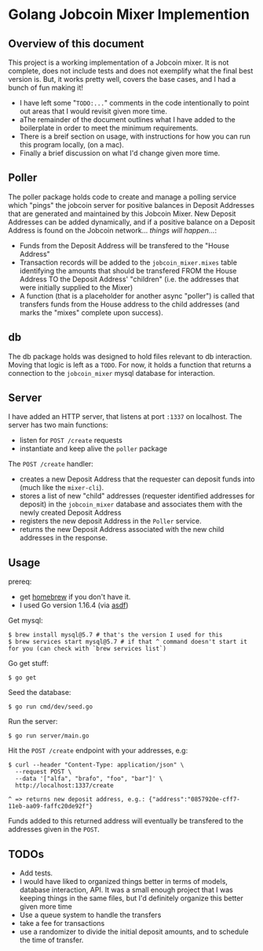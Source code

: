 # Golang Jobcoin Mixer Implemention

## Overview of this document
This project is a working implementation of a Jobcoin mixer. It is not complete, does not include tests and does not exemplify what the final best version is. But, it works pretty well, covers the base cases, and I had a bunch of fun making it!

- I have left some "`TODO:...`" comments in the code intentionally to point out areas that I would revisit given more time.
- aThe remainder of the document outlines what I have added to the boilerplate in order to meet the minimum requirements.
- There is a breif section on usage, with instructions for how you can run this program locally, (on a mac).
- Finally a brief discussion on what I'd change given more time.

## Poller
The poller package holds code to create and manage a polling service which "pings" the jobcoin server for positive balances in Deposit Addresses that are generated and maintained by this Jobcoin Mixer. New Deposit Addresses can be added dynamically, and if a positive balance on a Deposit Address is found on the Jobcoin network... _things will happen..._:

- Funds from the Deposit Address will be transfered to the "House Address"
- Transaction records will be added to the `jobcoin_mixer.mixes` table identifying the amounts that should be transfered FROM the House Address TO the Deposit Address' "children" (i.e. the addresses that were initially supplied to the Mixer)
- A function (that is a placeholder for another async "poller") is called that transfers funds from the House address to the child addresses (and marks the "mixes" complete upon success).
## db
The db package holds was designed to hold files relevant to db interaction. Moving that logic is left as a `TODO`. For now, it holds a function that returns a connection to the `jobcoin_mixer` mysql database for interaction.
## Server
I have added an HTTP server, that listens at port `:1337` on localhost. The server has two main functions:
- listen for `POST /create` requests
- instantiate and keep alive the `poller` package

The `POST /create` handler:
- creates a new Deposit Address that the requester can deposit funds into (much like the `mixer-cli`).
- stores a list of new "child" addresses (requester identified addresses for deposit) in the `jobcoin_mixer` database and associates them with the newly created Deposit Address
- registers the new deposit Address in the `Poller` service.
- returns the new Deposit Address associated with the new child addresses in the response.

## Usage
prereq:
- get [homebrew](https://brew.sh/) if you don't have it.
- I used Go version 1.16.4 (via [asdf](https://asdf-vm.com/#/))

Get mysql:
```
$ brew install mysql@5.7 # that's the version I used for this
$ brew services start mysql@5.7 # if that ^ command doesn't start it for you (can check with `brew services list`)
```
Go get stuff:
```
$ go get
```

Seed the database:
```
$ go run cmd/dev/seed.go
```

Run the server:
```
$ go run server/main.go
```

Hit the `POST /create` endpoint with your addresses, e.g:
```
$ curl --header "Content-Type: application/json" \
  --request POST \
  --data '["alfa", "brafo", "foo", "bar"]' \
  http://localhost:1337/create

^ => returns new deposit address, e.g.: {"address":"0857920e-cff7-11eb-aa09-faffc20de92f"}
```
Funds added to this returned address will eventually be transfered to the addresses given in the `POST`.

## TODOs

- Add tests.
- I would have liked to organized things better in terms of models, database interaction, API. It was a small enough project that I was keeping things in the same files, but I'd definitely organize this better given more time
- Use a queue system to handle the transfers
- take a fee for transactions
- use a randomizer to divide the initial deposit amounts, and to schedule the time of transfer.
